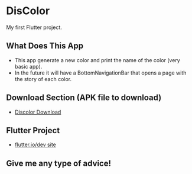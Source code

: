 # DisColor

My first Flutter project.

## What Does This App

* This app generate a new color and print the name of the color (very basic app).
* In the future it will have a BottomNavigationBar that opens a page with the story of each color.

## Download Section (APK file to download)

* [Discolor Download ](https://drive.google.com/uc?authuser=0&id=1y3DoYUq9-c4bBcKImMcYGB27Jv4iAdgV&export=download)

## Flutter Project

* [flutter.io/dev site](https://flutter.dev/)



## Give me any type of advice!

